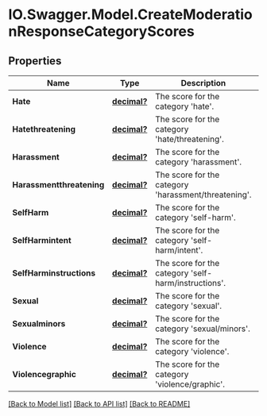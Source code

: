 # IO.Swagger.Model.CreateModerationResponseCategoryScores
## Properties

Name | Type | Description | Notes
------------ | ------------- | ------------- | -------------
**Hate** | [**decimal?**](BigDecimal.md) | The score for the category &#x27;hate&#x27;. | 
**Hatethreatening** | [**decimal?**](BigDecimal.md) | The score for the category &#x27;hate/threatening&#x27;. | 
**Harassment** | [**decimal?**](BigDecimal.md) | The score for the category &#x27;harassment&#x27;. | 
**Harassmentthreatening** | [**decimal?**](BigDecimal.md) | The score for the category &#x27;harassment/threatening&#x27;. | 
**SelfHarm** | [**decimal?**](BigDecimal.md) | The score for the category &#x27;self-harm&#x27;. | 
**SelfHarmintent** | [**decimal?**](BigDecimal.md) | The score for the category &#x27;self-harm/intent&#x27;. | 
**SelfHarminstructions** | [**decimal?**](BigDecimal.md) | The score for the category &#x27;self-harm/instructions&#x27;. | 
**Sexual** | [**decimal?**](BigDecimal.md) | The score for the category &#x27;sexual&#x27;. | 
**Sexualminors** | [**decimal?**](BigDecimal.md) | The score for the category &#x27;sexual/minors&#x27;. | 
**Violence** | [**decimal?**](BigDecimal.md) | The score for the category &#x27;violence&#x27;. | 
**Violencegraphic** | [**decimal?**](BigDecimal.md) | The score for the category &#x27;violence/graphic&#x27;. | 

[[Back to Model list]](../README.md#documentation-for-models) [[Back to API list]](../README.md#documentation-for-api-endpoints) [[Back to README]](../README.md)

